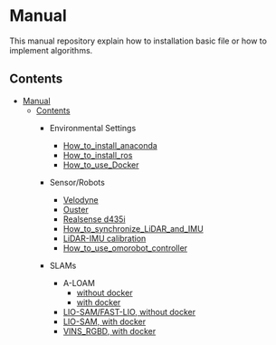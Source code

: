 # Manual

This manual repository explain how to installation basic file or how to implement algorithms.


## Contents 
- [Manual](#manual)
  - [Contents](#contents)
    - Environmental Settings
      - [How\_to\_install\_anaconda](https://github.com/Lab-of-AI-and-Robotics/Lair_Code_Implementation_Manual/blob/main/manual/How_to_install_anaconda.md)
      - [How\_to\_install\_ros](https://github.com/Lab-of-AI-and-Robotics/Lair_Code_Implementation_Manual/blob/main/manual/How_to_install_ros.md)
      - [How\_to\_use\_Docker](https://github.com/Lab-of-AI-and-Robotics/Lair_Code_Implementation_Manual/blob/main/manual/How_to_use_docker.md)
  

    - Sensor/Robots
      - [Velodyne](https://github.com/Lab-of-AI-and-Robotics/Lair_Code_Implementation_Manual/blob/main/manual/How_to_implement_velodyne.md)
      - [Ouster](https://github.com/Lab-of-AI-and-Robotics/Lair_Code_Implementation_Manual/blob/main/manual/Ouster.md)
      - [Realsense d435i](https://github.com/Lab-of-AI-and-Robotics/Lair_Code_Implementation_Manual/blob/main/manual/How_to_implement_DepthCamera.md)
      - [How\_to\_synchronize\_LiDAR\_and\_IMU](https://github.com/Lab-of-AI-and-Robotics/Lair_Code_Implementation_Manual/blob/main/manual/How_to_synchronize_LiDAR_and_IMU.md)
      - [LiDAR-IMU calibration](https://github.com/Lab-of-AI-and-Robotics/Lair_Code_Implementation_Manual/blob/main/manual/LiDAR-IMU_calibration.md)
      - [How\_to\_use\_omorobot\_controller](https://github.com/Lab-of-AI-and-Robotics/Lair_Code_Implementation_Manual/blob/main/manual/How_to_use_omorobot_controller.md)
  

    - SLAMs
      - A-LOAM
        - [without docker](https://github.com/Lab-of-AI-and-Robotics/Lair_Code_Implementation_Manual/blob/main/manual/How_to_implement_A_loam.md)
        - [with docker](https://github.com/Lab-of-AI-and-Robotics/Lair_Code_Implementation_Manual/blob/main/manual/LOAM.md)
      - [LIO-SAM/FAST-LIO, without docker](https://github.com/Lab-of-AI-and-Robotics/Lair_Code_Implementation_Manual/blob/main/manual/How_to_implement_LIO-SAM_and_FAST-LIO.md)
      - [LIO-SAM, with docker](https://github.com/Lab-of-AI-and-Robotics/Lair_Code_Implementation_Manual/blob/main/manual/LIO_SAM.md)
      - [VINS\_RGBD, with docker](https://github.com/Lab-of-AI-and-Robotics/Lair_Code_Implementation_Manual/blob/main/manual/VINS_RGBD.md)
